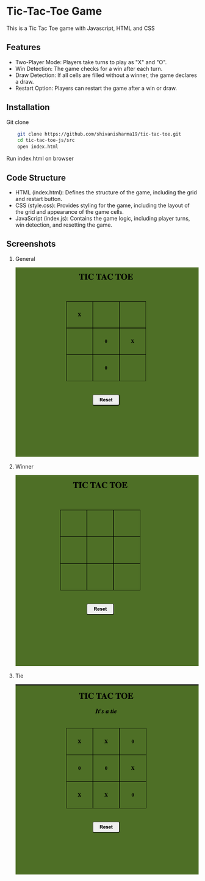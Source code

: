 # Tic-Tac-Toe Game
 
This is a Tic Tac Toe game with Javascript, HTML and CSS

## Features
- Two-Player Mode: Players take turns to play as "X" and "O".
- Win Detection: The game checks for a win after each turn.
- Draw Detection: If all cells are filled without a winner, the game declares a draw.
- Restart Option: Players can restart the game after a win or draw.

## Installation
Git clone

```bash
    git clone https://github.com/shivanisharma19/tic-tac-toe.git
    cd tic-tac-toe-js/src
    open index.html
```
Run index.html on browser


## Code Structure
- HTML (index.html): Defines the structure of the game, including the grid and restart button.
- CSS (style.css): Provides styling for the game, including the layout of the grid and appearance of the game cells.
- JavaScript (index.js): Contains the game logic, including player turns, win detection, and resetting the game.

## Screenshots

1. General
    
    ![General View](PorjectDetails/Basic.png)

1. Winner
    
    ![Winner View](PorjectDetails/Winner.png)

1. Tie
    
    ![Tie View](PorjectDetails/Tie.png)
